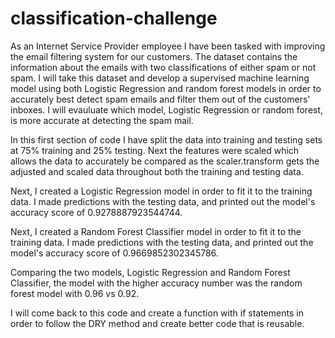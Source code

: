 # classification-challenge

As an Internet Service Provider employee I have been tasked with improving the email filtering system for our customers. The dataset contains the information about the emails with two classifications of either spam or not spam. I will take this dataset and develop a supervised machine learning model using both Logistic Regression and random forest models in order to accurately best detect spam emails and filter them out of the customers' inboxes. I will evauluate which model, Logistic Regression or random forest, is more accurate at detecting the spam mail. 

In this first section of code I have split the data into training and testing sets at 75% training and 25% testing. Next the features were scaled which allows the data to accurately be compared as the scaler.transform gets the adjusted and scaled data throughout both the training and testing data. 

Next, I created a Logistic Regression model in order to fit it to the training data. I made predictions with the testing data, and printed out the model's accuracy score of 0.9278887923544744.

Next, I created a Random Forest Classifier model in order to fit it to the training data. I made predictions with the testing data, and printed out the model's accuracy score of 0.9669852302345786.

Comparing the two models, Logistic Regression and Random Forest Classifier, the model with the higher accuracy number was the random forest model with 0.96 vs 0.92. 

I will come back to this code and create a function with if statements in order to follow the DRY method and create better code that is reusable. 
